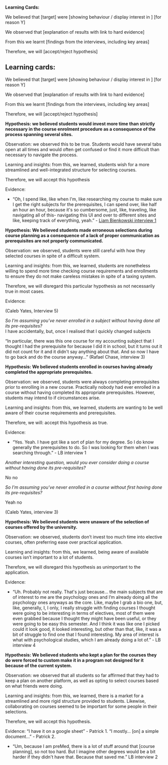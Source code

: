
**Learning Cards:**

We believed that \[target\] were \[showing behaviour / display interest in \] \[for reason Y\]

We observed that \[explanation of results with link to hard evidence\]

From this we learnt \[findings from the interviews, including key areas\]

Therefore, we will \[accept/reject hypothesis\]

## Learning cards:

We believed that \[target\] were \[showing behaviour / display interest in \] \[for reason Y\]

We observed that \[explanation of results with link to hard evidence\]

From this we learnt \[findings from the interviews, including key areas\]

Therefore, we will \[accept/reject hypothesis\]

**Hypothesis: we believed students would invest more time than strictly necessary in the course enrolment procedure as a consequence of the process spanning several sites.**

Observation: we observed this to be true. Students would have several tabs open at all times and would often get confused or find it more difficult than necessary to navigate the process.

Learning and insights: from this, we learned, students wish for a more streamlined and well-integrated structure for selecting courses.

Therefore, we will accept this hypothesis

Evidence:

- “Oh, I spend like, like when I'm, like researching my course to make sure I get the right subjects for the prerequisites, I can spend over, like half an hour an hour, because it's so cumbersome, just, like, traveling, like navigating all of this- navigating this UI and over to different sites and like, keeping track of everything, yeah.” - [Liam Bienkowski interview 1](../../interviews/iteration_1/liam_bienkowski/liam_bienkowski_2025-08-19_1.md)

**Hypothesis: We believed students made erroneous selections during course planning as a consequence of a lack of proper communication as prerequisites are not properly communicated.**

Observation: we observed, students were still careful with how they selected courses in spite of a difficult system. 

Learning and insights: from this, we learned, students are nonetheless willing to spend more time checking course requirements and enrollments to ensure they do not make careless mistakes in spite of a taxing system.

Therefore, we will disregard this particular hypothesis as not necessarily true in most cases. 

Evidence:

(Caleb Yates, Interview 5\)

*So I'm assuming you've never enrolled in a subject without having done all its pre-requisites?*  
I have accidentally, but, once I realised that I quickly changed subjects

“In particular, there was this one course for my accounting subject that I thought I had the prerequisite for because I did it in school, but it turns out it did not count for it and it didn't say anything about that. And so now I have to go back and do the course anyway…” (Rafael Chase, interview 3\)

**Hypothesis: We believed students enrolled in courses having already completed the appropriate prerequisites.**

Observation: we observed, students were always completing prerequisites prior to enrolling in a new course. Practically nobody had ever enrolled in a course without having completed its appropriate prerequisites. However, students may intend to if circumstances arise.

Learning and insights: from this, we learned, students are wanting to be well aware of their course requirements and prerequisites. 

Therefore, we will: accept this hypothesis as true.

Evidence: 

- “Yes. Yeah. I have got like a sort of plan for my degree. So I do know generally the prerequisites to do. So I was looking for them when I was searching through.” \- LB interview 1

*Another interesting question, would you ever consider doing a course without having done its pre-requisites?*

No no

*So I'm assuming you've never enrolled in a course without first having done its pre-requisites?*

Yeah no

(Caleb Yates, interview 3\)

**Hypothesis: We believed students were unaware of the selection of courses offered by the university.**

Observation: we observed, students don’t invest too much time into elective courses, often preferring ease over practical application. 

Learning and insights: from this, we learned, being aware of available courses isn’t important to a lot of students. 

Therefore, we will disregard this hypothesis as unimportant to the application. 

Evidence:

- “Uh. Probably not really. That's just because… the main subjects that are of interest to me are the psychology ones and I’m already doing all the psychology ones anyways as the core. Like, maybe I grab a bio one, but, like, generally, I, I only, I really struggle with finding courses I thought were going to be interesting in terms of electives, most of them were even grabbed because I thought they might have been useful, or they were going to be easy this semester. And I think it was like one I picked could it look good, it looked interesting, but other than that, like, it was a bit of struggle to find one that I found interesting. My area of interest is what with psychological studies, which I am already doing a lot of.” \- LB interview 4

**Hypothesis: We believed students who kept a plan for the courses they do were forced to custom make it in a program not designed for it because of the current system.**

Observation: we observed that all students so far affirmed that they had to keep a plan on another platform, as well as opting to select courses based on what friends were doing. 

Learning and insights: from this, we learned, there is a market for a streamlined and more rigid structure provided to students. Likewise, collaborating on courses seemed to be important for some people in their selections.

Therefore, we will accept this hypothesis.

Evidence: “I have it on a google sheet” \- Patrick 1\. “I mostly… \[on\] a simple document…” \- Patrick 2\.

- “Um, because I am preMed, there is a lot of stuff around that \[course planning\], so not too hard. But I imagine other degrees would be a bit harder if they didn't have that. Because that saved me.” LB interview 2
